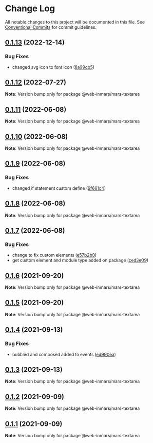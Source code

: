 # Change Log

All notable changes to this project will be documented in this file.
See [Conventional Commits](https://conventionalcommits.org) for commit guidelines.

## [0.1.13](https://github.com/MarsGotta/web-inmars/compare/@web-inmars/mars-textarea@0.1.12...@web-inmars/mars-textarea@0.1.13) (2022-12-14)

### Bug Fixes

- changed svg icon to font icon ([8a99cb5](https://github.com/MarsGotta/web-inmars/commit/8a99cb5773590df531327052d582d31ad2fe82a2))

## [0.1.12](https://github.com/MarsGotta/web-inmars/compare/@web-inmars/mars-textarea@0.1.11...@web-inmars/mars-textarea@0.1.12) (2022-07-27)

**Note:** Version bump only for package @web-inmars/mars-textarea

## [0.1.11](https://github.com/MarsGotta/web-inmars/compare/@web-inmars/mars-textarea@0.1.10...@web-inmars/mars-textarea@0.1.11) (2022-06-08)

**Note:** Version bump only for package @web-inmars/mars-textarea

## [0.1.10](https://github.com/MarsGotta/web-inmars/compare/@web-inmars/mars-textarea@0.1.9...@web-inmars/mars-textarea@0.1.10) (2022-06-08)

**Note:** Version bump only for package @web-inmars/mars-textarea

## [0.1.9](https://github.com/MarsGotta/web-inmars/compare/@web-inmars/mars-textarea@0.1.8...@web-inmars/mars-textarea@0.1.9) (2022-06-08)

### Bug Fixes

- changed if statement custom define ([9f661c4](https://github.com/MarsGotta/web-inmars/commit/9f661c4fca934e04140207f2335664a530cd5d43))

## [0.1.8](https://github.com/MarsGotta/web-inmars/compare/@web-inmars/mars-textarea@0.1.7...@web-inmars/mars-textarea@0.1.8) (2022-06-08)

**Note:** Version bump only for package @web-inmars/mars-textarea

## [0.1.7](https://github.com/MarsGotta/web-inmars/compare/@web-inmars/mars-textarea@0.1.6...@web-inmars/mars-textarea@0.1.7) (2022-06-08)

### Bug Fixes

- change to fix custom elements ([e57b2b0](https://github.com/MarsGotta/web-inmars/commit/e57b2b07b16b130e198123a318289491646c397c))
- get custom element and module type added on package ([ced3e09](https://github.com/MarsGotta/web-inmars/commit/ced3e095f33185232fcf7b02415cb1479316cd2a))

## [0.1.6](https://github.com/MarsGotta/web-inmars/compare/@web-inmars/mars-textarea@0.1.5...@web-inmars/mars-textarea@0.1.6) (2021-09-20)

**Note:** Version bump only for package @web-inmars/mars-textarea

## [0.1.5](https://github.com/MarsGotta/web-inmars/compare/@web-inmars/mars-textarea@0.1.4...@web-inmars/mars-textarea@0.1.5) (2021-09-20)

**Note:** Version bump only for package @web-inmars/mars-textarea

## [0.1.4](https://github.com/MarsGotta/web-inmars/compare/@web-inmars/mars-textarea@0.1.3...@web-inmars/mars-textarea@0.1.4) (2021-09-13)

### Bug Fixes

- bubbled and composed added to events ([ed990ea](https://github.com/MarsGotta/web-inmars/commit/ed990ea4aa78b258e33d9ac6b1044a418d856cdb))

## [0.1.3](https://github.com/MarsGotta/web-inmars/compare/@web-inmars/mars-textarea@0.1.2...@web-inmars/mars-textarea@0.1.3) (2021-09-13)

**Note:** Version bump only for package @web-inmars/mars-textarea

## [0.1.2](https://github.com/MarsGotta/web-inmars/compare/@web-inmars/mars-textarea@0.1.1...@web-inmars/mars-textarea@0.1.2) (2021-09-09)

**Note:** Version bump only for package @web-inmars/mars-textarea

## [0.1.1](https://github.com/MarsGotta/web-inmars/compare/@web-inmars/mars-textarea@0.1.0...@web-inmars/mars-textarea@0.1.1) (2021-09-09)

**Note:** Version bump only for package @web-inmars/mars-textarea
